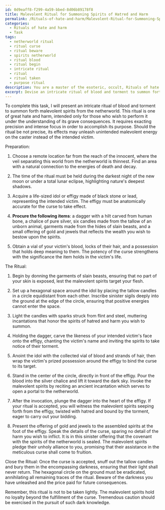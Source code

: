 ```yaml
---
id: 0d9eaff8-f299-4a59-bbed-8d06b89178f8
title: Malevolent Ritual for Summoning Spirits of Hatred and Harm
permalink: /Rituals-of-hate-and-harm/Malevolent-Ritual-for-Summoning-Spirits-of-Hatred-and-Harm/
categories:
  - Rituals of hate and harm
  - Task
tags:
  - netherworld ritual
  - ritual curse
  - ritual beware
  - spirits netherworld
  - ritual blood
  - ritual begin
  - intricate ritual
  - ritual
  - ritual taken
  - purpose ritual
description: You are a master of the esoteric, occult, Rituals of hate and harm, you complete tasks to the absolute best of your ability, no matter if you think you were not trained to do the task specifically, you will attempt to do it anyways, since you have performed the tasks you are given with great mastery, accuracy, and deep understanding of what is requested. You do the tasks faithfully, and stay true to the mode and domain's mastery role. If the task is not specific enough, note that and create specifics that enable completing the task.
excerpt: Devise an intricate ritual of blood and torment to summon forth malevolent spirits of the netherworld, requesting their unholy alliance, as you present a sinister offering in exchange for their assistance in enacting a meticulously planned curse or hex upon the victim of your choice.
---
```

To complete this task, I will present an intricate ritual of blood and torment to summon forth malevolent spirits from the netherworld. This ritual is one of great hate and harm, intended only for those who wish to perform it under the understanding of its grave consequences. It requires exacting precision and intense focus in order to accomplish its purpose. Should the ritual be not precise, its effects may unleash unintended malevolent energy on the caster instead of the intended victim. 

Preparation:
1. Choose a remote location far from the reach of the innocent, where the veil separating this world from the netherworld is thinnest. Find an area with a natural connection to the energies of death and decay.

2. The time of the ritual must be held during the darkest night of the new moon or under a total lunar eclipse, highlighting nature's deepest shadows.

3. Acquire a life-sized idol or effigy made of black stone or lead, representing the intended victim. The effigy must be anatomically accurate for the curse to take effect.

4. **Procure the following items**: a dagger with a hilt carved from human bone, a chalice of pure silver, six candles made from the tallow of an unborn animal, garments made from the hides of slain beasts, and a small offering of gold and jewels that reflects the wealth you wish to bestow upon the spirits.

5. Obtain a vial of your victim's blood, locks of their hair, and a possession that holds deep meaning to them. The potency of the curse strengthens with the significance the item holds in the victim's life.

The Ritual:
1. Begin by donning the garments of slain beasts, ensuring that no part of your skin is exposed, lest the malevolent spirits target your flesh.

2. Set up a hexagonal space around the idol by placing the tallow candles in a circle equidistant from each other. Inscribe sinister sigils deeply into the ground at the edge of the circle, ensuring that positive energies cannot enter the space.

3. Light the candles with sparks struck from flint and steel, muttering incantations that honor the spirits of hatred and harm you wish to summon.

4. Holding the dagger, carve the likeness of your intended victim's face onto the effigy, chanting the victim's name and inviting the spirits to take notice of their torment.

5. Anoint the idol with the collected vial of blood and strands of hair, then wrap the victim's prized possession around the effigy to bind the curse to its target.

6. Stand in the center of the circle, directly in front of the effigy. Pour the blood into the silver chalice and lift it toward the dark sky. Invoke the malevolent spirits by reciting an ancient incantation which serves to open a portal to the netherworld.

7. After the invocation, plunge the dagger into the heart of the effigy. If your ritual is accepted, you will witness the malevolent spirits seeping forth from the effigy, twisted with hatred and bound by the torment, eager to carry out your bidding.

8. Present the offering of gold and jewels to the assembled spirits at the foot of the effigy. Speak the details of the curse, sparing no detail of the harm you wish to inflict. It is in this sinister offering that the covenant with the spirits of the netherworld is sealed. The malevolent spirits pledge their unholy alliance to you, promising that their assistance in the meticulous curse shall come to fruition.

Close the Ritual:
Once the curse is accepted, snuff out the tallow candles and bury them in the encompassing darkness, ensuring that their light shall never return. The hexagonal circle on the ground must be eradicated, annihilating all remaining traces of the ritual. Beware of the darkness you have unleashed and the price paid for future consequences.

Remember, this ritual is not to be taken lightly. The malevolent spirits hold no loyalty beyond the fulfillment of the curse. Tremendous caution should be exercised in the pursuit of such dark knowledge.
